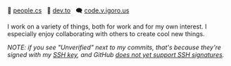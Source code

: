 🌱 [people.cs](http://people.cs.uchicago.edu/~dustin/) &nbsp; 💬 [dev.to](https://dev.to/djmitche/)  &nbsp; 🗨 [code.v.igoro.us](http://code.v.igoro.us)

I work on a variety of things, both for work and for my own interest.  I especially enjoy collaborating with others to create cool new things.

_NOTE: if you see "Unverified" next to my commits, that's because they're signed with my [SSH key](https://github.com/djmitche.keys), and GitHub [does not yet support SSH signatures](https://github.com/github/feedback/discussions/7744)._
